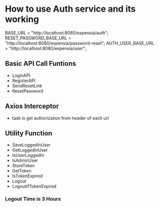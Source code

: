 # How to use Auth service and its working

BASE_URL = "http://localhost:8080/expensia/auth";
RESET_PASSWORD_BASE_URL = "http://localhost:8080/expensia/password-reset";
AUTH_USER_BASE_URL = "http://localhost:8080/expensia/user";

## Basic API Call Funtions

- LoginAPI
- RegisterAPI
- SendResetLink
- ResetPassword

## Axios Interceptor

- task is get authorization from header of each url

## Utility Function

- SaveLoggedInUser
- GetLoggedInUser
- IsUserLoggedIn
- IsAdminUser
- StoreToken
- GetToken
- IsTokenExpired
- Logout
- LogoutIfTokenExpired

### Logout Time is 3 Hours
